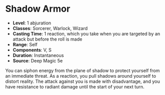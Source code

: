 # Shadow Armor

- **Level**: 1 abjuration
- **Classes**: Sorcerer, Warlock, Wizard
- **Casting Time**: 1 reaction, which you take when you are targeted by an attack but before the roll is made
- **Range**: Self
- **Components**: V, S
- **Duration**: Instantaneous
- **Source**: Deep Magic 5e

You can siphon energy from the plane of shadow to protect yourself from an immediate threat. As a reaction, you pull shadows around yourself to distort reality. The attack against you is made with disadvantage, and you have resistance to radiant damage until the start of your next turn.

